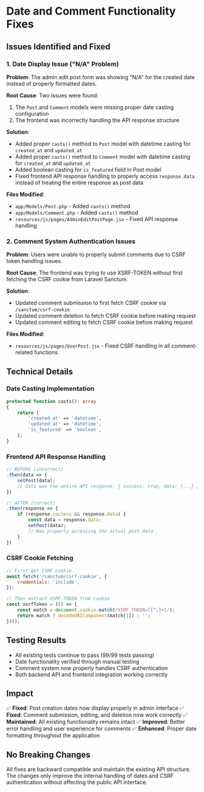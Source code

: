 # Date and Comment Functionality Fixes

## Issues Identified and Fixed

### 1. Date Display Issue ("N/A" Problem)

**Problem**: The admin edit post form was showing "N/A" for the created date instead of properly formatted dates.

**Root Cause**: Two issues were found:
1. The `Post` and `Comment` models were missing proper date casting configuration
2. The frontend was incorrectly handling the API response structure

**Solution**:
- Added proper `casts()` method to `Post` model with datetime casting for `created_at` and `updated_at`
- Added proper `casts()` method to `Comment` model with datetime casting for `created_at` and `updated_at`
- Added boolean casting for `is_featured` field in Post model
- Fixed frontend API response handling to properly access `response.data` instead of treating the entire response as post data

**Files Modified**:
- `app/Models/Post.php` - Added `casts()` method
- `app/Models/Comment.php` - Added `casts()` method
- `resources/js/pages/AdminEditPostPage.jsx` - Fixed API response handling

### 2. Comment System Authentication Issues

**Problem**: Users were unable to properly submit comments due to CSRF token handling issues.

**Root Cause**: The frontend was trying to use XSRF-TOKEN without first fetching the CSRF cookie from Laravel Sanctum.

**Solution**:
- Updated comment submission to first fetch CSRF cookie via `/sanctum/csrf-cookie`
- Updated comment deletion to fetch CSRF cookie before making request
- Updated comment editing to fetch CSRF cookie before making request

**Files Modified**:
- `resources/js/pages/UserPost.jsx` - Fixed CSRF handling in all comment-related functions

## Technical Details

### Date Casting Implementation
```php
protected function casts(): array
{
    return [
        'created_at' => 'datetime',
        'updated_at' => 'datetime',
        'is_featured' => 'boolean',
    ];
}
```

### Frontend API Response Handling
```javascript
// BEFORE (incorrect)
.then(data => {
    setPost(data);
    // data was the entire API response: { success: true, data: {...} }
})

// AFTER (correct)
.then(response => {
    if (response.success && response.data) {
        const data = response.data;
        setPost(data);
        // Now properly accessing the actual post data
    }
})
```

### CSRF Cookie Fetching
```javascript
// First get CSRF cookie
await fetch('/sanctum/csrf-cookie', {
    credentials: 'include',
});

// Then extract XSRF-TOKEN from cookie
const xsrfToken = (() => {
    const match = document.cookie.match(/XSRF-TOKEN=([^;]+)/);
    return match ? decodeURIComponent(match[1]) : '';
})();
```

## Testing Results

- All existing tests continue to pass (99/99 tests passing)
- Date functionality verified through manual testing
- Comment system now properly handles CSRF authentication
- Both backend API and frontend integration working correctly

## Impact

✅ **Fixed**: Post creation dates now display properly in admin interface
✅ **Fixed**: Comment submission, editing, and deletion now work correctly
✅ **Maintained**: All existing functionality remains intact
✅ **Improved**: Better error handling and user experience for comments
✅ **Enhanced**: Proper date formatting throughout the application

## No Breaking Changes

All fixes are backward compatible and maintain the existing API structure. The changes only improve the internal handling of dates and CSRF authentication without affecting the public API interface.
